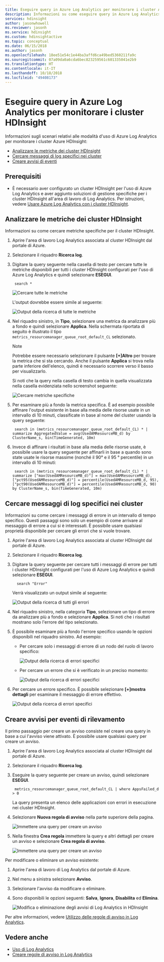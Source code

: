 ```yaml
---
title: Eseguire query in Azure Log Analytics per monitorare i cluster Azure HDInsight
description: Informazioni su come eseguire query in Azure Log Analytics per monitorare i processi in esecuzione in un cluster HDInsight.
services: hdinsight
author: jasonwhowell
ms.reviewer: jasonh
ms.service: hdinsight
ms.custom: hdinsightactive
ms.topic: conceptual
ms.date: 06/15/2018
ms.author: jasonh
ms.openlocfilehash: 18ee51e54c1e44ba3affd6ca49bed5360211fa9c
ms.sourcegitcommit: 07a09da0a6cda6bec823259561c601335041e2b9
ms.translationtype: HT
ms.contentlocale: it-IT
ms.lasthandoff: 10/18/2018
ms.locfileid: "49408173"
---
```

# <a name="query-azure-log-analytics-to-monitor-hdinsight-clusters"></a>Eseguire query in Azure Log Analytics per monitorare i cluster HDInsight

Informazioni sugli scenari relativi alle modalità d'uso di Azure Log Analytics per monitorare i cluster Azure HDInsight:

* [Analizzare le metriche dei cluster HDInsight](#analyze-hdinsight-cluster-metrics)
* [Cercare messaggi di log specifici nei cluster](#search-for-specific-log-messages)
* [Creare avvisi di eventi](#create-alerts-for-tracking-events)

## <a name="prerequisites"></a>Prerequisiti

* È necessario aver configurato un cluster HDInsight per l'uso di Azure Log Analytics e aver aggiunto soluzioni di gestione specifiche per i cluster HDInsight all'area di lavoro di Log Analytics. Per istruzioni, vedere [Usare Azure Log Analytics con i cluster HDInsight](hdinsight-hadoop-oms-log-analytics-tutorial.md).

## <a name="analyze-hdinsight-cluster-metrics"></a>Analizzare le metriche dei cluster HDInsight

Informazioni su come cercare metriche specifiche per il cluster HDInsight.

1. Aprire l'area di lavoro Log Analytics associata al cluster HDInsight dal portale di Azure.
2. Selezionare il riquadro **Ricerca log**.
3. Digitare la query seguente nella casella di testo per cercare tutte le metriche disponibili per tutti i cluster HDInsight configurati per l'uso di Azure Log Analytics e quindi selezionare **ESEGUI**.

        search *

    ![Cercare tutte le metriche](./media/hdinsight-hadoop-oms-log-analytics-use-queries/hdinsight-log-analytics-search-all-metrics.png "Cercare tutte le metriche")

    L'output dovrebbe essere simile al seguente:

    ![Output della ricerca di tutte le metriche](./media/hdinsight-hadoop-oms-log-analytics-use-queries/hdinsight-log-analytics-search-all-metrics-output.png "Output della ricerca di tutte le metriche")

5. Nel riquadro sinistro, in **Tipo**, selezionare una metrica da analizzare più a fondo e quindi selezionare **Applica**. Nella schermata riportata di seguito è illustrato il tipo `metrics_resourcemanager_queue_root_default_CL` selezionato.

    > [!NOTE]
    > Potrebbe essere necessario selezionare il pulsante **[+]Altro** per trovare la metrica che si sta cercando. Anche il pulsante **Applica** si trova nella parte inferiore dell'elenco, quindi è necessario scorrere verso il basso per visualizzarlo.

    Si noti che la query nella casella di testo cambia in quella visualizzata nella casella evidenziata nello screenshot seguente:

    ![Cercare metriche specifiche](./media/hdinsight-hadoop-oms-log-analytics-use-queries/hdinsight-log-analytics-search-specific-metrics.png "Cercare metriche specifiche")

6. Per esaminare più a fondo la metrica specifica. È ad esempio possibile affinare l'output esistente in base alla media delle risorse usate in un intervallo di 10 minuti, classificate in base al nome del cluster usando la query seguente:

        search in (metrics_resourcemanager_queue_root_default_CL) * | summarize AggregatedValue = avg(UsedAMResourceMB_d) by ClusterName_s, bin(TimeGenerated, 10m)

7. Invece di affinare i risultati in base alla media delle risorse usate, è possibile usare la query seguente per affinarli in base a quando sono state usate le risorse massime (nonché il 90° e il 95 ° percentile) in un intervallo di 10 minuti:

        search in (metrics_resourcemanager_queue_root_default_CL) * | summarize ["max(UsedAMResourceMB_d)"] = max(UsedAMResourceMB_d), ["pct95(UsedAMResourceMB_d)"] = percentile(UsedAMResourceMB_d, 95), ["pct90(UsedAMResourceMB_d)"] = percentile(UsedAMResourceMB_d, 90) by ClusterName_s, bin(TimeGenerated, 10m)

## <a name="search-for-specific-log-messages"></a>Cercare messaggi di log specifici nei cluster

Informazioni su come cercare i messaggi di errore in un intervallo di tempo specifico. Questi passaggi sono solo un esempio di come arrivare al messaggio di errore a cui si è interessati. È possibile usare qualsiasi proprietà disponibile per cercare gli errori che si vuole trovare.

1. Aprire l'area di lavoro Log Analytics associata al cluster HDInsight dal portale di Azure.
2. Selezionare il riquadro **Ricerca log**.
3. Digitare la query seguente per cercare tutti i messaggi di errore per tutti i cluster HDInsight configurati per l'uso di Azure Log Analytics e quindi selezionare **ESEGUI**. 

         search "Error"

    Verrà visualizzato un output simile al seguente:

    ![Output della ricerca di tutti gli errori](./media/hdinsight-hadoop-oms-log-analytics-use-queries/hdinsight-log-analytics-search-all-errors-output.png "Output della ricerca di tutti gli errori")

4. Nel riquadro sinistro, nella categoria **Tipo**, selezionare un tipo di errore da analizzare più a fondo e selezionare **Applica**.  Si noti che i risultati mostrano solo l'errore del tipo selezionato.
5. È possibile esaminare più a fondo l'errore specifico usando le opzioni disponibili nel riquadro sinistro. Ad esempio: 

    - Per cercare solo i messaggi di errore di un nodo del ruolo di lavoro specifico:

        ![Output della ricerca di errori specifici](./media/hdinsight-hadoop-oms-log-analytics-use-queries/hdinsight-log-analytics-search-specific-error-refined.png "Output della ricerca di errori specifici")

    - Per cercare un errore che si è verificato in un preciso momento:

        ![Output della ricerca di errori specifici](./media/hdinsight-hadoop-oms-log-analytics-use-queries/hdinsight-log-analytics-search-specific-error-time.png "Output della ricerca di errori specifici")

6. Per cercare un errore specifico. È possibile selezionare **[+]mostra dettagli** per esaminare il messaggio di errore effettivo.

    ![Output della ricerca di errori specifici](./media/hdinsight-hadoop-oms-log-analytics-use-queries/hdinsight-log-analytics-search-specific-error-arrived.png "Output della ricerca di errori specifici")

## <a name="create-alerts-for-tracking-events"></a>Creare avvisi per eventi di rilevamento

Il primo passaggio per creare un avviso consiste nel creare una query in base a cui l'avviso viene attivato. È possibile usare qualsiasi query per creare un avviso.

1. Aprire l'area di lavoro Log Analytics associata al cluster HDInsight dal portale di Azure.
2. Selezionare il riquadro **Ricerca log**.
3. Eseguire la query seguente per creare un avviso, quindi selezionare **ESEGUI**.

        metrics_resourcemanager_queue_root_default_CL | where AppsFailed_d > 0

    La query presenta un elenco delle applicazioni con errori in esecuzione nei cluster HDInsight.

4. Selezionare **Nuova regola di avviso** nella parte superiore della pagina.

    ![Immettere una query per creare un avviso](./media/hdinsight-hadoop-oms-log-analytics-use-queries/hdinsight-log-analytics-create-alert-query.png "Immettere una query per creare un avviso")

5. Nella finestra **Crea regola** immettere la query e altri dettagli per creare un avviso e selezionare **Crea regola di avviso**.

    ![Immettere una query per creare un avviso](./media/hdinsight-hadoop-oms-log-analytics-use-queries/hdinsight-log-analytics-create-alert.png "Immettere una query per creare un avviso")

Per modificare o eliminare un avviso esistente:

1. Aprire l'area di lavoro di Log Analytics dal portale di Azure.
2. Nel menu a sinistra selezionare **Avviso**.
3. Selezionare l'avviso da modificare o eliminare.
4. Sono disponibili le opzioni seguenti: **Salva**, **Ignora**, **Disabilita** ed **Elimina**.

    ![Modifica o eliminazione degli avvisi di Log Analytics in HDInsight](media/hdinsight-hadoop-oms-log-analytics-use-queries/hdinsight-log-analytics-edit-alert.png)

Per altre informazioni, vedere [Utilizzo delle regole di avviso in Log Analytics](../log-analytics/log-analytics-alerts-creating.md).

## <a name="see-also"></a>Vedere anche 

* [Uso di Log Analytics](https://blogs.msdn.microsoft.com/wei_out_there_with_system_center/2016/07/03/oms-log-analytics-create-tiles-drill-ins-and-dashboards-with-the-view-designer/)
* [Creare regole di avviso in Log Analytics](../log-analytics/log-analytics-alerts-creating.md)
